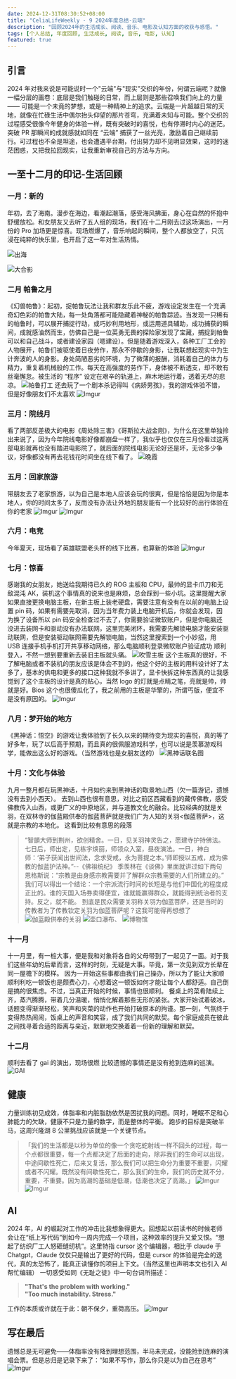 ```yaml
---
date: 2024-12-31T08:30:52+08:00
title: "CeliaLifeWeekly - 9 2024年度总结-云端"
description: "回顾2024年的生活成长、阅读、音乐、电影及认知方面的收获与感悟。"
tags: [个人总结, 年度回顾, 生活成长, 阅读, 音乐, 电影, 认知]
featured: true
---
```


## 引言

2024 年对我来说是可能说时一个"云端"与"现实"交织的年份，何谓云端呢？就像一幅分层的画卷：底层是我们触碰的日常，而上层则是那些召唤我们向上的力量 —— 可能是一个未竟的梦想，或是一种精神上的追求。云端是一片超越日常的天地，就像在忙碌生活中偶尔抬头仰望的那片苍穹，充满着未知与可能。整个交织的过程感受很像今年健身的体验一样，既有突破时的喜悦，也有停滞时内心的迷茫。突破 PR 那瞬间的成就感就如同在 “云端” 捕获了一丝光亮，激励着自己继续前行。可过程也不全是坦途，也会遭遇平台期，付出努力却不见明显效果，这时的迷茫困惑，又把我拉回现实，让我重新审视自己的方法与方向。

## 一至十二月的印记-生活回顾

### 一月：新的

年初，去了海南。漫步在海边，看潮起潮落，感受海风拂面，身心在自然的怀抱中舒缓放松。和女朋友又去听了五人组的现场，我们在十二月刚去过这场演出，一月份的 Pro 加场更是惊喜。现场燃爆了，音乐响起的瞬间，整个人都放空了，只沉浸在纯粹的快乐里，也开启了这一年对生活热情。

![出海](https://i.imgur.com/PBrILTJ.jpg)

![大合影](https://i.imgur.com/wEyFaYE.jpg)

### 二月 帕鲁之月

《幻兽帕鲁》：起初，捉帕鲁玩法让我和群友乐此不疲，游戏设定发生在一个充满奇幻色彩的帕鲁大陆，每一处角落都可能隐藏着神秘的帕鲁踪迹。当发现一只稀有的帕鲁时，可以展开捕捉行动，或巧妙利用地形，或运用道具辅助，成功捕获的瞬间，成就感油然而生，仿佛自己是一位英勇无畏的探险家发现了宝藏，捕捉到帕鲁可以和自己战斗，或者建设家园（嗯建设）。但是随着游戏深入，各种工厂工会的人物展开，帕鲁们被驱使着日夜劳作，那永不停歇的身影，让我联想起现实中为生计奔波的人的身影。身处简陋恶劣的环境，为了微薄的报酬，消耗着自己的体力与精力，重复着机械般的工作。每天在高强度的劳作下，身体被不断透支，却不敢有丝毫懈怠。被生活的 “程序” 设定在艰辛的轨道上，麻木地运行着，透着无尽的悲凉。
![帕鲁打工](https://i.imgur.com/RmXFcre.jpg)
还去玩了一个剧本杀记得叫《病娇男孩》，我的游戏体验不错，但是好像朋友们不太喜欢
![Imgur](https://i.imgur.com/HlJP0CG.jpg)

### 三月：院线月

看了两部反差极大的电影《周处除三害》《哥斯拉大战金刚》，为什么在这里单独拎出来说了，因为今年院线电影好像都崩盘一样了，我似乎也仅仅在三月份看过这两部电影就再也没有踏进电影院了，就后面的院线电影无论好还是坏，无论多少争议，好像都没有再去花钱花时间坐在线下看了。
![晚霞](https://i.imgur.com/5tpKKLE.jpg)

### 五月：回家旅游

带朋友去了老家旅游，以为自己是本地人应该会玩的很爽，但是恰恰是因为你是本地人，你的时间太多了，反而没有办法让外地的朋友能有一个比较好的出行体验在你的老家
![Imgur](https://i.imgur.com/3Q6LzEz.jpg)
![Imgur](https://i.imgur.com/1D9buyB.jpg)

### 六月：电竞

今年夏天，现场看了英雄联盟老头杯的线下比赛，也算新的体验
![Imgur](https://i.imgur.com/MTpYRnV.jpg)

### 七月：惊喜

感谢我的女朋友，她送给我期待已久的 ROG 主板和 CPU，最帅的显卡爪刀和无敌混沌 AK，装机这个事情真的说来也是麻烦，总会踩到一些小坑。这里提醒大家如果直接更换电脑主板，在新主板上装老硬盘，需要注意有没有在以前的电脑上设置 pin 码，如果有需要先取消，因为当年费力装上电脑开机后，你就会发现，因为换了设备所以 pin 码安全检查过不去了，你需要验证微软账户，但是你电脑还没进去装网卡和驱动没有办法联网，这里完美闭环，我需要先解锁电脑才能安装驱动联网，但是安装驱动联网需要先解锁电脑，当然这里搜索到一个小妙招，用 USB 连接手机手机打开共享移动网络，那么电脑顺利登录微软账户验证成功 顺利登入，不然一想到要重新去装旧主板就头痛。
![吹雪主板](https://i.imgur.com/i8EQwyN.jpg)
这个主板真的很好，不了解电脑或者不装机的朋友应该是体会不到的，他这个好的主板的用料设计好了太多了，基本的供电和更多的接口这种我就不多讲了，显卡快拆这种东西真的让我感觉到了这个主板的设计是真的贴心，当然 logo 的灯就是点睛之笔，亮就是帅，帅就是好。Bios 这个也很傻瓜化了，我之前用的主板是华擎的，所谓丐版，便宜不是没有原因的。
![Imgur](https://i.imgur.com/wlIMwDe.jpg)

### 八月：梦开始的地方

《黑神话：悟空》的游戏让我体验到了长久以来的期待变为现实的喜悦，真的等了好多年，玩了以后高于预期，而且真的很佩服游戏科学，也可以说是羡慕游戏科学，能做出这么好的游戏。（当然游戏也是女朋友送的）
![黑神话联名图](https://i.imgur.com/SHOy2nE.jpg)

### 十月：文化与体验

九月一整月都在玩黑神话，十月如约来到黑神话的取景地山西（欠一篇游记，遗憾没有去到小西天）。
去到山西也很有意思，对比之前区西藏看到的藏传佛教，感受佛教传入山西，或更广义的中原地区，并与道教文化的融合。比较经典的就是关羽，在双林寺的伽蓝殿供奉的伽蓝菩萨就是我们广为人知的关羽<伽蓝菩萨>，这就是宗教的本地化。
这看到比较有意思的段落

> “智顗大师到荆州，欲创精舍。一日，见关羽神灵告之，愿建寺护持佛法。七日后，师出定，见栋宇焕丽，师领众入室，昼夜演法。一日，神白师：‘弟子获闻出世间法，念求受戒，永为菩提之本。’师即授以五戒，成为佛教的伽蓝护法神。”--《佛祖统纪》
> 季羡林在《谈佛》里面就讲过如下两句
> 恩格斯说：“宗教是由身感宗教需要并了解群众宗教需要的人们所建立的。”
> 我们可以得出一个结论：一个宗派流行时间的长短是与他们中国化的程度成正比的。谁的天国入场券卖得便宜，谁就能赢得群众，就能得到统治者的支持。反之，就不能。
> 到底是民众需要关羽称关羽为伽蓝菩萨，还是当时的传教者为了传教钦定关羽为伽蓝菩萨呢？这我可能得再想想了
> ![伽蓝殿供奉的关羽](https://i.imgur.com/UZFQ0hZ.jpg)
> ![壶口瀑布](https://i.imgur.com/Yw05RXI.jpg)、
> ![博物馆](https://i.imgur.com/MkvFZtW.jpg)

### 十一月

十一月里，有一桩大事，便是我和对象将各自的父母带到了一起见了一面。对于我们这些年幼的后辈而言，这样的时刻，无疑是大事。毕竟，第一次见到双方长辈在同一屋檐下的模样。
因为一开始这些事都由我们自己操办，所以为了能让大家顺顺利利吃一顿饭也是颇费心力，心想着这一顿饭如何才能让每个人都舒适。自己倒是搞的很焦虑。不过，当真正开始的时候，事情也很顺利。
餐桌上的菜肴陆续上齐，蒸汽腾腾，带着几分温暖，悄悄化解着那些无形的紧张。大家开始试着破冰，话题变得渐渐轻松，笑声和夹菜的动作也开始打破原本的拘谨。那一刻，气氛终于变得热热闹闹，饭桌上的声音和笑容，成了我们共同的默契。每个家庭成员在彼此之间找寻着合适的距离与亲近，默默地交换着着一份新的理解和默契。

### 十二月

顺利去看了 gai 的演出，现场很燃
比较遗憾的事情还是没有抢到连麻的巡演。
![GAI](https://i.imgur.com/nf3EMWK.jpg)

## 健康

力量训练初见成效，体脂率和内脏脂肪依然是困扰我的问题。同时，睡眠不足和心肺能力的欠缺，健康不只是力量的数字，而是整体的平衡。
跑步的目标是突破半马，这周兴隆湖 8 公里挑战应该就是一个关键节点。

> 「我们的生活都是以秒为单位的像一个贪吃蛇射线一样不回头的过程，每一个点都很重要，每一个点都决定了后面的走向，除非我们的生命可以出现，中途间歇性死亡，后来又复活，那么我们可以把生命分为重要不重要，闪耀或者不闪耀。既然没有间歇性死亡，那么我们的生命，我们的历史就不分，重要，不重要。因为高潮的基础是低潮，低潮也决定了高潮。」
> ![Imgur](https://i.imgur.com/l8pQ0b9.jpg)
> ![Imgur](https://i.imgur.com/eEBFkf7.jpg)

## AI

2024 年，AI 的崛起对工作的冲击比我想象得更大。回想起以前读书的时候老师会让在“纸上写代码”到如今一周内完成一个项目，这种效率的提升又爱又恨。“想起了纺织厂工人怒砸缝纫机”。这里特指 cursor 这个编辑器，相比于 claude 于 Chatgpt，Claude 仅仅只是输出了更好的代码，但是 cursor 的体验是完全的迭代，真的太恐怖了，能真正读懂你的项目上下文。（当然这里也声明本文也引入 AI 帮忙编辑）
一切感受如同《无耻之徒》中一句台词所描述：

> **"That's the problem with working."**  
> **"Too much instability. Stress."**

工作的本质或许就在于此：朝不保夕，重荷高压。
![Imgur](https://i.imgur.com/fBeXO0F.jpg)

## 写在最后

遗憾总是无可避免——体脂率没有降到理想范围，半马未完成，没能抢到连麻的演唱会票。但是总归是记录下来了：“如果不写作，那么你只是以为自己在思考”
![Imgur](https://i.imgur.com/HEcJPuO.jpg)
